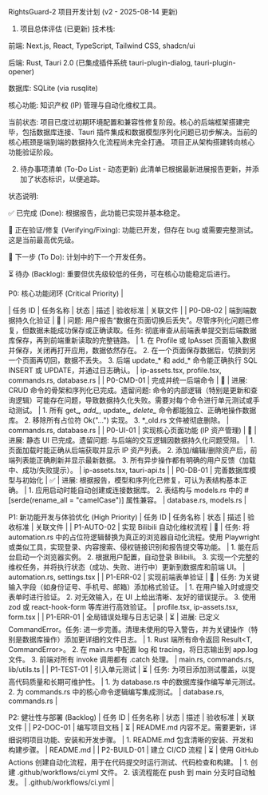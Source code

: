 RightsGuard-2 项目开发计划 (v2 - 2025-08-14 更新)
1. 项目总体评估 (已更新)
技术栈:

前端: Next.js, React, TypeScript, Tailwind CSS, shadcn/ui

后端: Rust, Tauri 2.0 (已集成插件系统 tauri-plugin-dialog, tauri-plugin-opener)

数据库: SQLite (via rusqlite)

核心功能: 知识产权 (IP) 管理与自动化维权工具。

当前状态: 项目已度过初期环境配置和兼容性修复阶段。核心的后端框架搭建完毕，包括数据库连接、Tauri 插件集成和数据模型序列化问题已初步解决。当前的核心瓶颈是端到端的数据持久化流程尚未完全打通。 项目正从架构搭建转向核心功能验证阶段。

2. 待办事项清单 (To-Do List - 动态更新)
此清单已根据最新进展报告更新，并添加了状态标识，以便追踪。

状态说明:

✅ 已完成 (Done): 根据报告，此功能已实现并基本稳定。

🔧 正在验证/修复 (Verifying/Fixing): 功能已开发，但存在 bug 或需要完整测试。这是当前最高优先级。

🎯 下一步 (To Do): 计划中的下一个开发任务。

⏳ 待办 (Backlog): 重要但优先级较低的任务，可在核心功能稳定后进行。

P0: 核心功能闭环 (Critical Priority)
|

| 任务 ID | 任务名称 | 状态 | 描述 | 验收标准 | 关联文件 |
| P0-DB-02 | 端到端数据持久化验证 | 🔧 | 问题: 用户报告“数据在页面切换后丢失”。尽管序列化问题已修复，但数据未能成功保存或正确读取。任务: 彻底审查从前端表单提交到后端数据库保存，再到前端重新读取的完整链路。 | 1. 在 Profile 或 IpAsset 页面输入数据并保存，关闭再打开应用，数据依然存在。 2. 在一个页面保存数据后，切换到另一个页面再切回，数据不丢失。 3. 后端 update_* 和 add_* 命令能正确执行 SQL INSERT 或 UPDATE，并通过日志确认。 | ip-assets.tsx, profile.tsx, commands.rs, database.rs |
| P0-CMD-01 | 完成并统一后端命令 | 🔧 | 进展: CRUD 命令的骨架和序列化已完成。遗留问题: 命令的内部逻辑（特别是更新和查询逻辑）可能存在问题，导致数据持久化失败。需要对每个命令进行单元测试或手动测试。 | 1. 所有 get_*, add_*, update_*, delete_* 命令都能独立、正确地操作数据库。 2. 移除所有占位符 Ok("...") 实现。 3. *_old.rs 文件被彻底删除。 | commands.rs, database.rs |
| P0-UI-01 | 实现核心页面功能 (IP 资产管理) | 🔧 | 进展: 静态 UI 已完成。遗留问题: 与后端的交互逻辑因数据持久化问题受阻。 | 1. 页面加载时能正确从后端获取并显示 IP 资产列表。 2. 添加/编辑/删除资产后，前端列表能正确刷新并显示最新数据。 3. 所有异步操作都有明确的用户反馈（加载中、成功/失败提示）。 | ip-assets.tsx, tauri-api.ts |
| P0-DB-01 | 完善数据库模型与初始化 | ✅ | 进展: 根据报告，模型和序列化已修复，可认为表结构基本正确。 | 1. 应用启动时能自动创建或连接数据库。 2. 表结构与 models.rs 中的 #[serde(rename_all = "camelCase")] 属性兼容。 | database.rs, models.rs |

P1: 新功能开发与体验优化 (High Priority)
| 任务 ID | 任务名称 | 状态 | 描述 | 验收标准 | 关联文件 |
| P1-AUTO-02 | 实现 Bilibili 自动化维权流程 | 🎯 | 任务: 将 automation.rs 中的占位符逻辑替换为真正的浏览器自动化流程。使用 Playwright 或类似工具，实现登录、内容搜索、侵权链接识别和报告提交等功能。 | 1. 能在后台启动一个浏览器实例。 2. 根据用户配置，自动登录 Bilibili。 3. 实现一个完整的维权任务，并将执行状态（成功、失败、进行中）更新到数据库和前端 UI。 | automation.rs, settings.tsx |
| P1-ERR-02 | 实现前端表单验证 | 🎯 | 任务: 为关键输入字段（如身份证号、手机号、邮箱）添加格式验证。 | 1. 在用户输入时或提交表单时进行验证。 2. 对无效输入，在 UI 上给出清晰、友好的错误提示。 3. 使用 zod 或 react-hook-form 等库进行高效验证。 | profile.tsx, ip-assets.tsx, form.tsx |
| P1-ERR-01 | 全局错误处理与日志记录 | ⏳ | 进展: 已定义 CommandError。任务: 进一步完善。清理未使用的导入警告，并为关键操作（特别是数据库操作）添加更详细的文件日志。 | 1. Rust 端所有命令返回 Result<T, CommandError>。 2. 在 main.rs 中配置 log 和 tracing，将日志输出到 app.log 文件。 3. 前端对所有 invoke 调用都有 .catch 处理。 | main.rs, commands.rs, lib/utils.ts |
| P1-TEST-01 | 引入单元测试 | ⏳ | 任务: 为项目添加测试覆盖，以提高代码质量和长期可维护性。 | 1. 为 database.rs 中的数据库操作编写单元测试。 2. 为 commands.rs 中的核心命令逻辑编写集成测试。 | database.rs, commands.rs |

P2: 健壮性与部署 (Backlog)
| 任务 ID | 任务名称 | 状态 | 描述 | 验收标准 | 关联文件 |
| P2-DOC-01 | 编写项目文档 | ⏳ | README.md 内容不足。需要更新，详细说明项目功能、安装和开发步骤。 | 1. README.md 包含清晰的安装、开发和构建步骤。 | README.md |
| P2-BUILD-01 | 建立 CI/CD 流程 | ⏳ | 使用 GitHub Actions 创建自动化流程，用于在代码提交时运行测试、代码检查和构建。 | 1. 创建 .github/workflows/ci.yml 文件。 2. 该流程能在 push 到 main 分支时自动触发。 | .github/workflows/ci.yml |